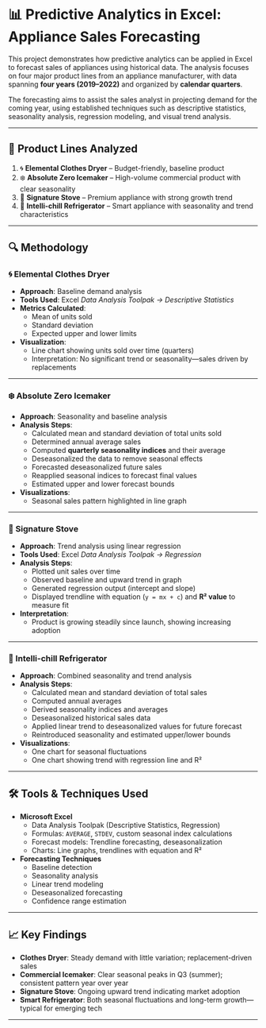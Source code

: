 # 📊 Predictive Analytics in Excel: Appliance Sales Forecasting

This project demonstrates how predictive analytics can be applied in Excel to forecast sales of appliances using historical data. The analysis focuses on four major product lines from an appliance manufacturer, with data spanning **four years (2019–2022)** and organized by **calendar quarters**.

The forecasting aims to assist the sales analyst in projecting demand for the coming year, using established techniques such as descriptive statistics, seasonality analysis, regression modeling, and visual trend analysis.

---

## 🧩 Product Lines Analyzed

1. 🌀 **Elemental Clothes Dryer** – Budget-friendly, baseline product  
2. ❄️ **Absolute Zero Icemaker** – High-volume commercial product with clear seasonality  
3. 🍳 **Signature Stove** – Premium appliance with strong growth trend  
4. 🧠 **Intelli-chill Refrigerator** – Smart appliance with seasonality and trend characteristics

---

## 🔍 Methodology

### 🌀 Elemental Clothes Dryer

- **Approach**: Baseline demand analysis
- **Tools Used**: Excel *Data Analysis Toolpak → Descriptive Statistics*
- **Metrics Calculated**:
  - Mean of units sold
  - Standard deviation
  - Expected upper and lower limits
- **Visualization**:
  - Line chart showing units sold over time (quarters)
  - Interpretation: No significant trend or seasonality—sales driven by replacements

---

### ❄️ Absolute Zero Icemaker

- **Approach**: Seasonality and baseline analysis
- **Analysis Steps**:
  - Calculated mean and standard deviation of total units sold
  - Determined annual average sales
  - Computed **quarterly seasonality indices** and their average
  - Deseasonalized the data to remove seasonal effects
  - Forecasted deseasonalized future sales
  - Reapplied seasonal indices to forecast final values
  - Estimated upper and lower forecast bounds
- **Visualizations**:
  - Seasonal sales pattern highlighted in line graph

---

### 🍳 Signature Stove

- **Approach**: Trend analysis using linear regression
- **Tools Used**: Excel *Data Analysis Toolpak → Regression*
- **Analysis Steps**:
  - Plotted unit sales over time
  - Observed baseline and upward trend in graph
  - Generated regression output (intercept and slope)
  - Displayed trendline with equation (`y = mx + c`) and **R² value** to measure fit
- **Interpretation**:
  - Product is growing steadily since launch, showing increasing adoption

---

### 🧠 Intelli-chill Refrigerator

- **Approach**: Combined seasonality and trend analysis
- **Analysis Steps**:
  - Calculated mean and standard deviation of total sales
  - Computed annual averages
  - Derived seasonality indices and averages
  - Deseasonalized historical sales data
  - Applied linear trend to deseasonalized values for future forecast
  - Reintroduced seasonality and estimated upper/lower bounds
- **Visualizations**:
  - One chart for seasonal fluctuations
  - One chart showing trend with regression line and R²

---

## 🛠 Tools & Techniques Used

- **Microsoft Excel**
  - Data Analysis Toolpak (Descriptive Statistics, Regression)
  - Formulas: `AVERAGE`, `STDEV`, custom seasonal index calculations
  - Forecast models: Trendline forecasting, deseasonalization
  - Charts: Line graphs, trendlines with equation and R²
- **Forecasting Techniques**
  - Baseline detection
  - Seasonality analysis
  - Linear trend modeling
  - Deseasonalized forecasting
  - Confidence range estimation

---

## 📈 Key Findings

- **Clothes Dryer**: Steady demand with little variation; replacement-driven sales
- **Commercial Icemaker**: Clear seasonal peaks in Q3 (summer); consistent pattern year over year
- **Signature Stove**: Ongoing upward trend indicating market adoption
- **Smart Refrigerator**: Both seasonal fluctuations and long-term growth—typical for emerging tech

---

